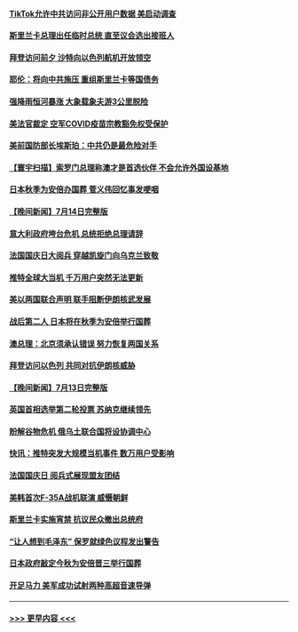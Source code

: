 #### [TikTok允许中共访问非公开用户数据 美启动调查](../pages/prog202/a103479927.md?t=07160201) 
#### [斯里兰卡总理出任临时总统 直至议会选出接班人](../pages/prog202/a103479904.md?t=07160201) 
#### [拜登访问前夕 沙特向以色列航机开放领空](../pages/prog202/a103479893.md?t=07160201) 
#### [耶伦：将向中共施压 重组斯里兰卡等国债务](../pages/prog202/a103479822.md?t=07160201) 
#### [强降雨恒河暴涨 大象载象夫游3公里脱险](../pages/prog202/a103479827.md?t=07160201) 
#### [美法官裁定 空军COVID疫苗宗教豁免权受保护](../pages/prog202/a103479831.md?t=07160201) 
#### [美前国防部长埃斯珀：中共仍是最危险对手](../pages/prog202/a103479668.md?t=07160201) 
#### [【寰宇扫描】索罗门总理称澳才是首选伙伴 不会允许外国设基地](../pages/prog202/a103479612.md?t=07160201) 
#### [日本秋季为安倍办国葬 菅义伟回忆事发哽咽](../pages/prog202/a103479608.md?t=07160201) 
#### [【晚间新闻】7月14日完整版](../pages/prog202/a103479557.md?t=07160201) 
#### [意大利政府垮台危机 总统拒绝总理请辞](../pages/prog202/a103479488.md?t=07160201) 
#### [法国国庆日大阅兵 穿越凯旋门向乌克兰致敬](../pages/prog202/a103479492.md?t=07160201) 
#### [推特全球大当机 千万用户突然无法更新](../pages/prog202/a103479490.md?t=07160201) 
#### [美以两国联合声明 联手阻断伊朗核武发展](../pages/prog202/a103479494.md?t=07160201) 
#### [战后第二人 日本将在秋季为安倍举行国葬](../pages/prog202/a103479496.md?t=07160201) 
#### [澳总理：北京须承认错误 努力恢复两国关系](../pages/prog202/a103479406.md?t=07160201) 
#### [拜登访问以色列 共同对抗伊朗核威胁](../pages/prog202/a103479345.md?t=07160201) 
#### [【晚间新闻】7月13日完整版](../pages/prog202/a103478796.md?t=07160201) 
#### [英国首相选举第二轮投票 苏纳克继续领先](../pages/prog202/a103479335.md?t=07160201) 
#### [盼解谷物危机 俄乌土联合国将设协调中心](../pages/prog202/a103479343.md?t=07160201) 
#### [快讯：推特突发大规模当机事件 数万用户受影响](../pages/prog202/a103479331.md?t=07160201) 
#### [法国国庆日 阅兵式展现盟友团结](../pages/prog202/a103479333.md?t=07160201) 
#### [美韩首次F-35A战机联演 威慑朝鲜](../pages/prog202/a103479340.md?t=07160201) 
#### [斯里兰卡实施宵禁 抗议民众撤出总统府](../pages/prog202/a103479337.md?t=07160201) 
#### [“让人想到毛泽东” 保罗就绿色议程发出警告](../pages/prog202/a103479066.md?t=07160201) 
#### [日本政府敲定今秋为安倍晋三举行国葬](../pages/prog202/a103479020.md?t=07160201) 
#### [开足马力 美军成功试射两种高超音速导弹](../pages/prog202/a103479071.md?t=07160201) 

----
#### [ >>> 更早内容 <<< ](../indexes/prog202-earlier.md)
